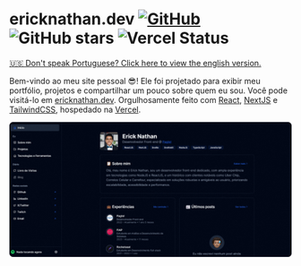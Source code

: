 # ericknathan.dev [![GitHub](https://img.shields.io/github/license/ericknathan/ericknathan.dev?color=blue&style=flat-square)](https://github.com/ericknathan/ericknathan.dev/blob/master/LICENSE) ![GitHub stars](https://img.shields.io/github/stars/ericknathan/ericknathan.dev?style=flat-square) ![Vercel Status](https://vercelbadge.vercel.app/api/ericknathan/ericknathan.dev?style=flat-square) 

[🇺🇸 Don't speak Portuguese? Click here to view the english version.](./README-EN.md)

Bem-vindo ao meu site pessoal 😎! Ele foi projetado para exibir meu portfólio, projetos e compartilhar um pouco sobre quem eu sou. Você pode visitá-lo em [ericknathan.dev](ericknathan.dev). Orgulhosamente feito com [React](https://react.dev), [NextJS](https://nextjs.org) e [TailwindCSS](https://tailwindcss.com), hospedado na [Vercel](https://vercel.com).
  
![Captura de tela do aplicativo](.github/screenshot-pt.png)